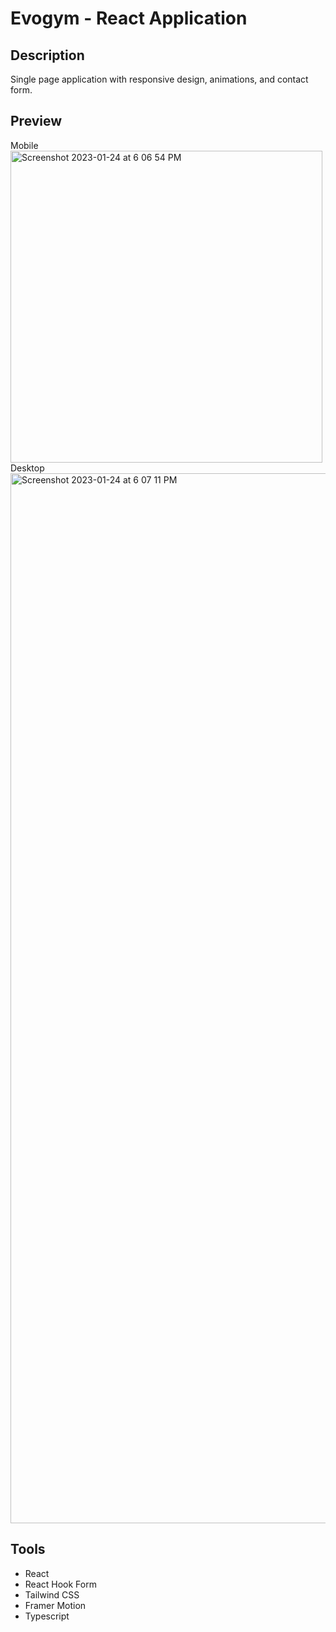 # Evogym - React Application

## Description

Single page application with responsive design, animations, and contact form.

## Preview

Mobile
<img width="499" alt="Screenshot 2023-01-24 at 6 06 54 PM" src="https://user-images.githubusercontent.com/109120202/214442266-3d900493-d1d1-4df6-b60d-4a645a889301.png">
Desktop
<img width="1680" alt="Screenshot 2023-01-24 at 6 07 11 PM" src="https://user-images.githubusercontent.com/109120202/214442318-fe9ebadf-bb27-4802-95f5-b81baf4e7fe3.png">

## Tools

- React
- React Hook Form
- Tailwind CSS
- Framer Motion
- Typescript
